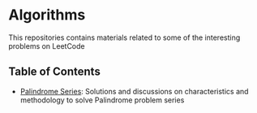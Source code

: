 # Algorithms

This repositories contains materials related to some of the interesting problems on LeetCode 

## Table of Contents

* [Palindrome Series](https://github.com/trang-nguyenn/Algorithms/tree/master/Palindromic%20Series): Solutions and discussions on characteristics and methodology to solve Palindrome problem series
